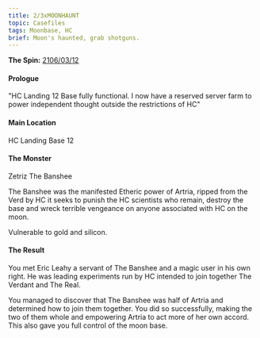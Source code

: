 ```yaml
---
title: 2/3xMOONHAUNT
topic: Casefiles
tags: Moonbase, HC
brief: Moon's haunted, grab shotguns.
---
```


__The Spin:__ [2106/03/12](http://thespin.glitch.me/archive/2108-03-12)

#### Prologue

"HC Landing 12 Base fully functional. I now have a reserved server farm to power independent thought outside the restrictions of HC"

#### Main Location

HC Landing Base 12

#### The Monster

Zetriz The Banshee

The Banshee was the manifested Etheric power of Artria, ripped from the Verd by HC it seeks to punish the HC scientists who remain, destroy the base and wreck terrible vengeance on anyone associated with HC on the moon.

Vulnerable to gold and silicon.

#### The Result

You met Eric Leahy a servant of The Banshee and a magic user in his own right. He was leading experiments run by HC intended to join together The Verdant and The Real.

You managed to discover that The Banshee was half of Artria and determined how to join them together. You did so successfully, making the two of them whole and empowering Artria to act more of her own accord. This also gave you full control of the moon base. 


